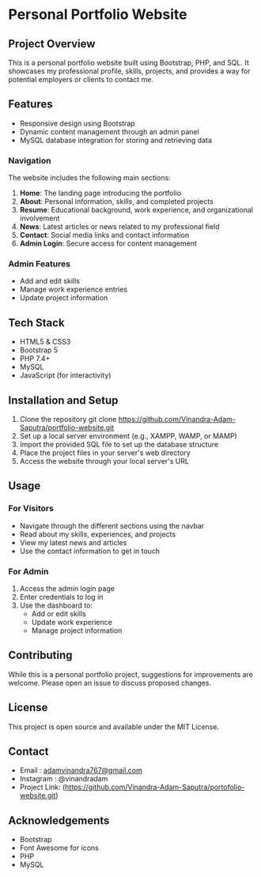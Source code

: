 # Personal Portfolio Website

## Project Overview

This is a personal portfolio website built using Bootstrap, PHP, and SQL. It showcases my professional profile, skills, projects, and provides a way for potential employers or clients to contact me.

## Features

- Responsive design using Bootstrap
- Dynamic content management through an admin panel
- MySQL database integration for storing and retrieving data

### Navigation
The website includes the following main sections:

1. **Home**: The landing page introducing the portfolio
2. **About**: Personal information, skills, and completed projects
3. **Resume**: Educational background, work experience, and organizational involvement
4. **News**: Latest articles or news related to my professional field
5. **Contact**: Social media links and contact information
6. **Admin Login**: Secure access for content management

### Admin Features
- Add and edit skills
- Manage work experience entries
- Update project information

## Tech Stack

- HTML5 & CSS3
- Bootstrap 5
- PHP 7.4+
- MySQL
- JavaScript (for interactivity)

## Installation and Setup

1. Clone the repository
   git clone https://github.com/Vinandra-Adam-Saputra/portfolio-website.git
2. Set up a local server environment (e.g., XAMPP, WAMP, or MAMP)
3. Import the provided SQL file to set up the database structure
4. Place the project files in your server's web directory
5. Access the website through your local server's URL

## Usage

### For Visitors

- Navigate through the different sections using the navbar
- Read about my skills, experiences, and projects
- View my latest news and articles
- Use the contact information to get in touch

### For Admin

1. Access the admin login page
2. Enter credentials to log in
3. Use the dashboard to:
   - Add or edit skills
   - Update work experience
   - Manage project information

## Contributing
While this is a personal portfolio project, suggestions for improvements are welcome. Please open an issue to discuss proposed changes.

## License
This project is open source and available under the MIT License.

## Contact
- Email : adamvinandra767@gmail.com
- Instagram : @vinandradam
- Project Link: (https://github.com/Vinandra-Adam-Saputra/portofolio-website.git)

## Acknowledgements

- Bootstrap
- Font Awesome for icons
- PHP
- MySQL

